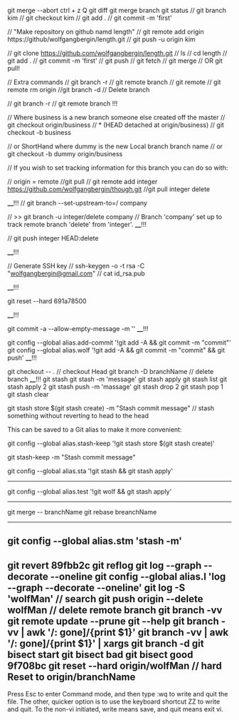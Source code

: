 git merge --abort 
ctrl + z
Q
git diff
 git merge branch
git status
// git branch kim
// git checkout kim
// git add .
// git commit -m 'first'

// "Make repository on github namd length"
// git remote add origin https://github/wolfgangbergin/length.git
// git push -u origin kim

// git clone https://github.com/wolfgangbergin/length.git
// ls
// cd length
// git add .
// git commit -m 'first'
// git push
// git fetch
// git merge
// OR git pull!

// Extra commands
// git branch -r // git remote branch
// git remote
// git remote rm origin
//git branch -d <branch> // Delete branch

// git branch -r // git remote branch !!!

// Where business is a new branch someone else created off the master
// git checkout origin/business
// \* (HEAD detached at origin/business)
// git checkout -b business

// or ShortHand where dummy is the new Local branch branch name
// or git checkout -b dummy origin/business

// If you wish to set tracking information for this branch you can do so with:

// origin = remote
//git pull <remote> <branch>
// git remote add integer https://github.com/wolfgangbergin/though.git
//git pull integer delete

******\_\_******!!!
// git branch --set-upstream-to=<remote>/<branch> company

// >> git branch -u integer/delete company
// Branch 'company' set up to track remote branch 'delete' from 'integer'.
******\_\_******!!!

// git push integer HEAD:delete

******\_\_******!!!

// Generate SSH key
// ssh-keygen -o -t rsa -C "wolfgangbergin@gmail.com"
// cat id_rsa.pub

******\_\_******!!!




git reset --hard 691a78500

******\_\_******!!!

git commit -a --allow-empty-message -m ''
******\_\_******!!!

git config --global alias.add-commit '!git add -A && git commit -m "commit"'
git config --global alias.wolf '!git add -A && git commit -m "commit" && git push'
******\_\_******!!!

git checkout -- . // checkout Head
git branch -D branchName // delete branch
******\_\_******!!!
git stash
git stash -m 'message'
git stash apply
git stash list
git stash apply 2
git stash push -m 'massage'
git stash drop 2
git stash pop 1
git stash clear


git stash store $(git stash create) -m "Stash commit message" // stash something without reverting to head to the head

This can be saved to a Git alias to make it more convenient:

git config --global alias.stash-keep '!git stash store $(git stash create)'

git stash-keep -m "Stash commit message"

git config --global alias.sta '!git stash  && git stash apply'

----------------------
 git config --global alias.test '!git wolf && git stash apply'

 ----------------------
 git merge --
  branchName
 git rebase breanchName

 ----------------------
  git config --global alias.stm 'stash -m'
----------------------

git revert 89fbb2c
  git reflog
  git log --graph --decorate --oneline
  git config --global alias.l 'log --graph --decorate --oneline'
  git log -S 'wolfMan' // search
  git push origin --delete wolfMan // delete remote branch
  git branch -vv
  git remote update --prune
  git --help
  git branch -vv | awk '/: gone]/{print $1}'
  git branch -vv | awk '/: gone]/{print $1}' | xargs git branch -d
   git bisect start
   git bisect bad
   git bisect good 9f708bc
   git reset --hard origin/wolfMan   // hard Reset  to origin/branchName
  ----------------------
Press Esc to enter Command mode, and then type :wq to write and quit the file. The other, quicker option is to use the keyboard shortcut ZZ to write and quit. To the non-vi initiated, write means save, and quit means exit vi.